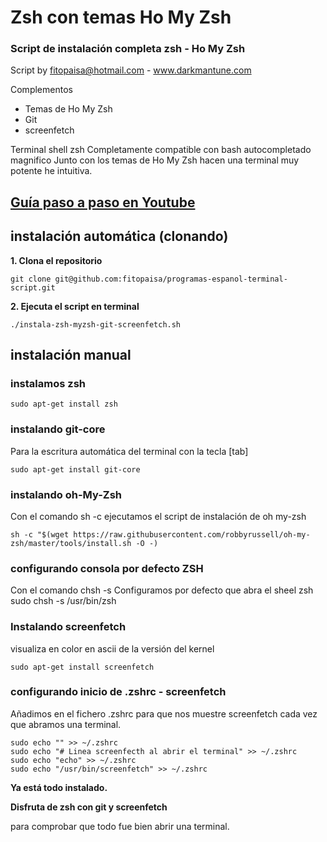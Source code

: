 # Zsh con temas Ho My Zsh

### Script de instalación completa zsh - Ho My Zsh
Script by fitopaisa@hotmail.com - www.darkmantune.com

Complementos 
- Temas de Ho My Zsh
- Git 
- screenfetch

Terminal shell zsh 
Completamente compatible con bash 
autocompletado magnifico 
Junto con los temas de Ho My Zsh hacen una terminal muy potente he intuitiva. 

## [Guía paso a paso en Youtube](https://www.youtube.com/watch?v=cslxODhqbg8&feature=youtu.be)

## instalación automática (clonando)
**1. Clona el repositorio**
```
git clone git@github.com:fitopaisa/programas-espanol-terminal-script.git
```
**2. Ejecuta el script en terminal**
```
./instala-zsh-myzsh-git-screenfetch.sh
```

## instalación manual
### instalamos zsh
```
sudo apt-get install zsh
```

### instalando git-core 
Para la escritura automática del terminal con la tecla [tab]
```
sudo apt-get install git-core
```

### instalando oh-My-Zsh
Con el comando sh -c ejecutamos el script de instalación de oh my-zsh
```
sh -c "$(wget https://raw.githubusercontent.com/robbyrussell/oh-my-zsh/master/tools/install.sh -O -)
```

### configurando consola por defecto ZSH
Con el comando chsh -s Configuramos por defecto que abra el sheel zsh
sudo chsh -s /usr/bin/zsh


### Instalando screenfetch
visualiza en color en ascii de la versión del kernel
```
sudo apt-get install screenfetch
```

### configurando inicio de .zshrc - screenfetch
Añadimos en el fichero .zshrc para que 
nos muestre screenfetch cada vez que abramos una terminal.
```
sudo echo "" >> ~/.zshrc
sudo echo "# Linea screenfecth al abrir el terminal" >> ~/.zshrc
sudo echo "echo" >> ~/.zshrc
sudo echo "/usr/bin/screenfetch" >> ~/.zshrc
```
**Ya está todo instalado.**

**Disfruta de zsh con git y screenfetch**

para comprobar que todo fue bien abrir una terminal.

